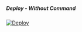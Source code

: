 

##### Deploy - Without Command
[![Deploy](https://www.herokucdn.com/deploy/button.svg)](https://heroku.com/deploy?template=https://github.com/Insaneoftelegram/insanex3)

